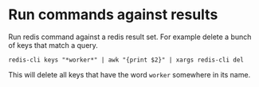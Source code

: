 # Run commands against results

Run redis command against a redis result set. For example delete a bunch of keys that match a query.

`
redis-cli keys "*worker*" | awk "{print $2}" | xargs redis-cli del
`

This will delete all keys that have the word `worker` somewhere in its name.
